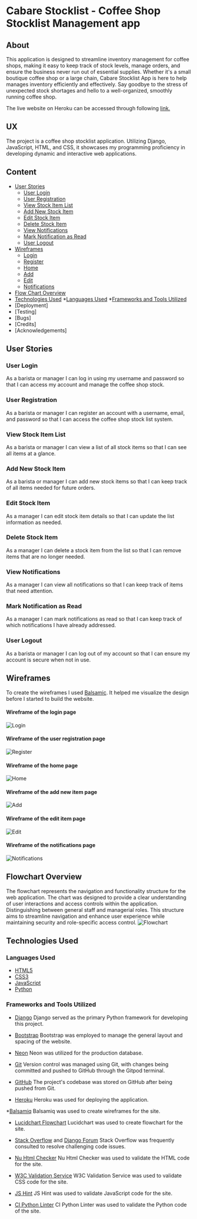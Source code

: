 # Cabare Stocklist - Coffee Shop Stocklist Management app

## About
This application is designed to streamline inventory management for coffee shops, making it easy to keep track of stock levels, manage orders, and ensure the business never run out of essential supplies.
Whether it's a small boutique coffee shop or a large chain, Cabare Stocklist App is here to help manages inventory efficiently and effectively. 
Say goodbye to the stress of unexpected stock shortages and hello to a well-organized, smoothly running coffee shop.

The live website on Heroku can be accessed through following [link.](https://cabare-stocklist-bandj-64bab33316f2.herokuapp.com/)

## UX
The project is a coffee shop stocklist application. Utilizing Django, JavaScript, HTML, and CSS, it showcases my programming proficiency in developing dynamic and interactive web applications.

## Content
* [User Stories](#user-stories)
    * [User Login](#user-login)
    * [User Registration](#user-registration)
    * [View Stock Item List](#view-stock-item-list)
    * [Add New Stock Item](#add-new-stock-item)
    * [Edit Stock Item](#edit-stock-item)
    * [Delete Stock Item](#delete-stock-item)
    * [View Notifications](#view-notifications)
    * [Mark Notification as Read](#mark-notification-as-read)
    * [User Logout](#user-logout)
* [Wireframes](#wireframes)
    * [Login](#wireframe-of-the-login-page)
    * [Register](#wireframe-of-the-user-registration-page)
    * [Home](#wireframe-of-the-home-page)
    * [Add](#wireframe-of-the-add-new-item-page)
    * [Edit](#wireframe-of-the-edit-item-page)
    * [Notifications](#wireframe-of-the-notifications-page)
* [Flow Chart Overview](#flowchart-overview)
* [Technologies Used](#technologies-used)
    *[Languages Used](#languages-used)
    *[Frameworks and Tools Utilized](#frameworks-and-tools-utilized)
* [Deployment]
* [Testing]
* [Bugs]
* [Credits]
* [Acknowledgements]

## User Stories
### User Login
As a barista or manager I can log in using my username and password so that I can access my account and manage the coffee shop stock.

### User Registration
As a barista or manager I can register an account with a username, email, and password so that I can access the coffee shop stock list system.

### View Stock Item List
As a barista or manager I can view a list of all stock items so that I can see all items at a glance.

### Add New Stock Item
As a barista or manager I can add new stock items so that I can keep track of all items needed for future orders.

### Edit Stock Item
As a manager I can edit stock item details so that I can update the list information as needed.

### Delete Stock Item
As a manager I can delete a stock item from the list so that I can remove items that are no longer needed.

### View Notifications
As a manager I can view all notifications so that I can keep track of items that need attention.

### Mark Notification as Read
As a manager I can mark notifications as read so that I can keep track of which notifications I have already addressed.

### User Logout
As a barista or manager I can log out of my account so that I can ensure my account is secure when not in use.

## Wireframes
To create the wireframes I used [Balsamic](https://balsamiq.com/). It helped me visualize the design before I started to build the website.
#### Wireframe of the login page
![Login](static/images/Login.png)
#### Wireframe of the user registration page
![Register](static/images/Register.png)
#### Wireframe of the home page
![Home](static/images/Home.png)
#### Wireframe of the add new item page
![Add](static/images/Add.png)
#### Wireframe of the edit item page
![Edit](static/images/Edit.png)
#### Wireframe of the notifications page
![Notifications](static/images/Notifications.png)

## Flowchart Overview
The flowchart represents the navigation and functionality structure for the web application. 
The chart was designed to provide a clear understanding of user interactions and access controls within the application. 
Distinguishing between general staff and managerial roles.
This structure aims to streamline navigation and enhance user experience while maintaining security and role-specific access control.
![Flowchart](static/images/Flowchart.png)

## Technologies Used
 
### Languages Used
* [HTML5](https://developer.mozilla.org/en-US/docs/Web/HTML)
* [CSS3](https://developer.mozilla.org/en-US/docs/Web/CSS/CSS_selectors)
* [JavaScript](https://developer.mozilla.org/en-US/docs/Web/JavaScript)
* [Python](https://developer.mozilla.org/en-US/docs/Glossary/Python)

### Frameworks and Tools Utilized
* [Django](https://developer.mozilla.org/en-US/docs/Learn/Server-side/Django)
Django served as the primary Python framework for developing this project.

* [Bootstrap](https://getbootstrap.com/)
Bootstrap was employed to manage the general layout and spacing of the website.

* [Neon](https://neon.tech/)
Neon was utilized for the production database.

* [Git](https://www.gitpod.io/)
Version control was managed using Git, with changes being committed and pushed to GitHub through the Gitpod terminal.

* [GitHub](https://github.com/)
The project's codebase was stored on GitHub after being pushed from Git.

* [Heroku](https://www.heroku.com/)
Heroku was used for deploying the application.

*[Balsamiq](https://balsamiq.com/)
Balsamiq was used to create wireframes for the site.

* [Lucidchart Flowchart](https://www.lucidchart.com/)
Lucidchart was used to create flowchart for the site.

* [Stack Overflow](https://stackoverflow.com/) and [Django Forum](https://forum.djangoproject.com/)
Stack Overflow was frequently consulted to resolve challenging code issues.

* [Nu Html Checker](https://validator.w3.org/nu/)
Nu Html Checker was used to validate the HTML code for the site.

* [W3C Validation Service](https://jigsaw.w3.org/css-validator/)
W3C Validation Service was used to validate CSS code for the site.

* [JS Hint](https://jshint.com/)
JS Hint was used to validate JavaScript code for the site.

* [CI Python Linter](https://pep8ci.herokuapp.com/)
CI Python Linter was used to validate the Python code of the site.












